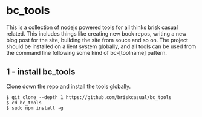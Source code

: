 # bc_tools

This is a collection of nodejs powered tools for all thinks brisk casual related. This includes things like creating new book repos, writing a new blog post for the site, building the site from souce and so on. The project should be installed on a lient system globally, and all tools can be used from the command line following some kind of bc-\[toolname\] pattern.

## 1 - install bc_tools

Clone down the repo and install the tools globally.

```
$ git clone --depth 1 https://github.com/briskcasual/bc_tools
$ cd bc_tools
$ sudo npm install -g
```